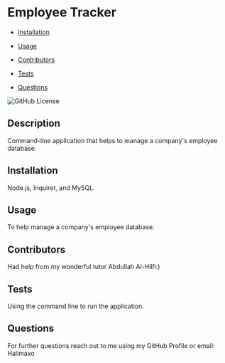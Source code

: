 # Employee Tracker

- [Installation](#installation)

- [Usage](#usage)

- [Contributors](#contributors)

- [Tests](#tests)

- [Questions](#questions)

![GitHub License](https://img.shields.io/badge/license-None-pink.svg)

## Description

Command-line application that helps to manage a company's employee database.

## Installation

Node.js, Inquirer, and MySQL.

## Usage

To help manage a company's employee database.

## Contributors

Had help from my wonderful tutor Abdullah Al-Hilfi:)

## Tests

Using the command line to run the application.

## Questions

For further questions reach out to me using my GitHub Profile or email:
Halimaxo
